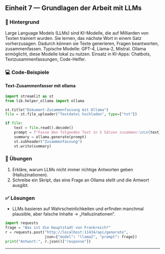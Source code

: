 ## Einheit 7 — Grundlagen der Arbeit mit LLMs

### 📖 Hintergrund

Large Language Models (LLMs) sind KI-Modelle, die auf Milliarden von Texten trainiert wurden. Sie lernen, das nächste Wort in einem Satz vorherzusagen. Dadurch können sie Texte generieren, Fragen beantworten, zusammenfassen. Typische Modelle: GPT-4, Llama-2, Mistral. Ollama ermöglicht, diese Modelle lokal zu nutzen. Einsatz in KI-Apps: Chatbots, Textzusammenfassungen, Code-Helfer.

### 💻 Code-Beispiele

#### Text-Zusammenfasser mit ollama

```python
import streamlit as st
from lib.helper_ollama import ollama

st.title("Dokument-Zusammenfassung mit Ollama")
file = st.file_uploader("Textdatei hochladen", type=["txt"])

if file:
    text = file.read().decode()
    prompt = f"Fasse den folgenden Text in 5 Sätzen zusammen:\n\n{text}"
    summary = ollama.generate(prompt)
    st.subheader("Zusammenfassung")
    st.write(summary)
```

### 📝 Übungen

1. Erkläre, warum LLMs nicht immer richtige Antworten geben (Halluzinationen).
2. Schreibe ein Skript, das eine Frage an Ollama stellt und die Antwort ausgibt.

### ✅ Lösungen

- LLMs basieren auf Wahrscheinlichkeiten und erfinden manchmal plausible, aber falsche Inhalte → „Halluzinationen“.

```python
import requests
frage = "Was ist die Hauptstadt von Frankreich?"
r = requests.post("http://localhost:11434/api/generate",
                  json={"model": "llama2", "prompt": frage})
print("Antwort:", r.json()["response"])
```

---

